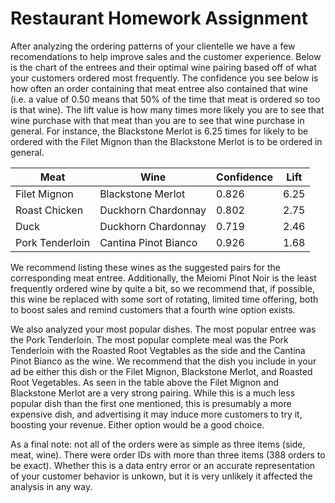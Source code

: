 # Restaurant Homework Assignment

After analyzing the ordering patterns of your clientelle we have a few recomendations to help improve sales and the customer experience. Below is the chart of the entrees and their optimal wine pairing based off of what your customers ordered most frequently. The confidence you see below is how often an order containing that meat entree also contained that wine (i.e. a value of 0.50 means that 50% of the time that meat is ordered so too is that wine). The lift value is how many times more likely you are to see that wine purchase with that meat than you are to see that wine purchase in general. For instance, the Blackstone Merlot is 6.25 times for likely to be ordered with the Filet Mignon than the Blackstone Merlot is to be ordered in general.

| Meat | Wine | Confidence | Lift |
|---- |---- |---- |---- |
| Filet Mignon | Blackstone Merlot | 0.826 | 6.25 |
| Roast Chicken | Duckhorn Chardonnay | 0.802 | 2.75 |
| Duck | Duckhorn Chardonnay | 0.719 | 2.46 |
| Pork Tenderloin | Cantina Pinot Bianco | 0.926 | 1.68 |

We recommend listing these wines as the suggested pairs for the corresponding meat entree. Additionally, the Meiomi Pinot Noir is the least frequently ordered wine by quite a bit, so we recommend that, if possible, this wine be replaced with some sort of rotating, limited time offering, both to boost sales and remind customers that a fourth wine option exists.

We also analyzed your most popular dishes. The most popular entree was the Pork Tenderloin. The most popular complete meal was the Pork Tenderloin with the Roasted Root Vegtables as the side and the Cantina Pinot Bianco as the wine. We recommend that the dish you include in your ad be either this dish or the Filet Mignon, Blackstone Merlot, and Roasted Root Vegetables. As seen in the table above the Filet Mignon and Blackstone Merlot are a very strong pairing. While this is a much less popular dish than the first one mentioned, this is presumably a more expensive dish, and advertising it may induce more customers to try it, boosting your revenue. Either option would be a good choice.

As a final note: not all of the orders were as simple as three items (side, meat, wine). There were order IDs with more than three items (388 orders to be exact). Whether this is a data entry error or an accurate representation of your customer behavior is unkown, but it is very unlikely it affected the analysis in any way.
